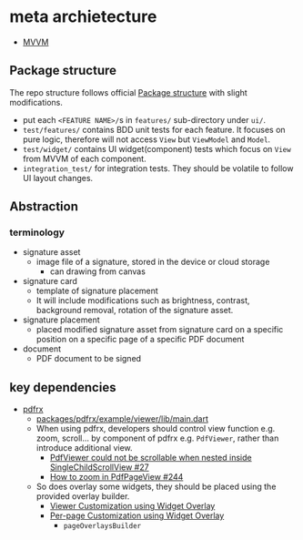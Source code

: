 # meta archietecture

* [MVVM](https://docs.flutter.dev/app-architecture/guide)

## Package structure

The repo structure follows official [Package structure](https://docs.flutter.dev/app-architecture/case-study#package-structure) with slight modifications.

* put each `<FEATURE NAME>/`s in `features/` sub-directory under `ui/`.
* `test/features/` contains BDD unit tests for each feature. It focuses on pure logic, therefore will not access `View` but `ViewModel` and `Model`.
* `test/widget/` contains UI widget(component) tests which focus on `View` from MVVM of each component.
* `integration_test/` for integration tests. They should be volatile to follow UI layout changes.

## Abstraction

### terminology

* signature asset
  * image file of a signature, stored in the device or cloud storage
    * can drawing from canvas
* signature card
  * template of signature placement
  * It will include modifications such as brightness, contrast, background removal, rotation of the signature asset.
* signature placement
  * placed modified signature asset from signature card on a specific position on a specific page of a specific PDF document
* document
  * PDF document to be signed

## key dependencies

* [pdfrx](https://pub.dev/packages/pdfrx)
  * [packages/pdfrx/example/viewer/lib/main.dart](https://github.com/espresso3389/pdfrx/blob/master/packages/pdfrx/example/viewer/lib/main.dart)
  * When using pdfrx, developers should control view function e.g. zoom, scroll... by component of pdfrx e.g. `PdfViewer`, rather than introduce additional view.
    * [PdfViewer could not be scrollable when nested inside SingleChildScrollView #27](https://github.com/espresso3389/pdfrx/issues/27)
    * [How to zoom in PdfPageView #244](https://github.com/espresso3389/pdfrx/issues/244)
  * So does overlay some widgets, they should be placed using the provided overlay builder.
    * [Viewer Customization using Widget Overlay](https://pub.dev/documentation/pdfrx/latest/pdfrx/PdfViewerParams/viewerOverlayBuilder.html)
    * [Per-page Customization using Widget Overlay](https://pub.dev/documentation/pdfrx/latest/pdfrx/PdfViewerParams/pageOverlaysBuilder.html)
      * `pageOverlaysBuilder`
